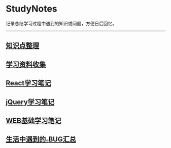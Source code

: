 # StudyNotes

记录总结学习过程中遇到的知识或问题，方便日后回忆。

***

## [知识点整理](Front-End.md)
## [学习资料收集](Resource.md)
## [React学习笔记](React.md)
## [jQuery学习笔记](jQuery.md)
## [WEB基础学习笔记](HTML5+CSS3.md)
## [生活中遇到的<small><small><small><small><small>小</small></small></small></small></small>BUG汇总](BUG.md)
